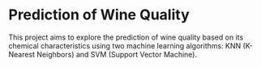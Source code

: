 # Prediction of Wine Quality
This project aims to explore the prediction of wine quality based on its chemical characteristics using two machine learning algorithms: KNN (K-Nearest Neighbors) and SVM (Support Vector Machine).
